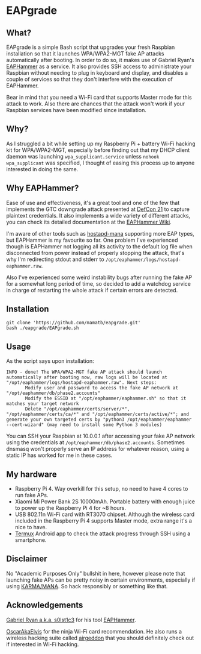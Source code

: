 # EAPgrade

What?
-----

EAPgrade is a simple Bash script that upgrades your fresh Raspbian installation so that it launches WPA/WPA2-MGT fake AP attacks automatically after booting. In order to do so, it makes use of Gabriel Ryan's [EAPHammer](https://github.com/s0lst1c3/eaphammer) as a service. It also provides SSH access to administrate your Raspbian without needing to plug in keyboard and display, and disables a couple of services so that they don't interfere with the execution of EAPHammer.

Bear in mind that you need a Wi-Fi card that supports Master mode for this attack to work. Also there are chances that the attack won't work if your Raspbian services have been modified since installation.

Why?
----

As I struggled a bit while setting up my Raspberry Pi + battery Wi-Fi hacking kit for WPA/WPA2-MGT, especially before finding out that my DHCP client daemon was launching `wpa_supplicant.service` unless `nohook wpa_supplicant` was specified, I thought of easing this process up to anyone interested in doing the same.

Why EAPHammer?
--------------

Ease of use and effectiveness, it's a great tool and one of the few that implements the GTC downgrade attack presented at [DefCon 21](https://www.youtube.com/watch?v=-uqTqJwTFyU&feature=youtu.be&t=22m34s) to capture plaintext credentials. It also implements a wide variety of different attacks, you can check its detailed documentation at the [EAPHammer Wiki](https://github.com/s0lst1c3/eaphammer/wiki).

I'm aware of other tools such as [hostapd-mana](https://github.com/sensepost/hostapd-mana) supporting more EAP types, but EAPHammer is my favourite so far. One problem I've experienced though is EAPHammer not logging all its activity to the default log file when disconnected from power instead of properly stopping the attack, that's why I'm redirecting stdout and stderr to `/opt/eaphammer/logs/hostapd-eaphammer.raw`.

Also I've experienced some weird instability bugs after running the fake AP for a somewhat long period of time, so decided to add a watchdog service in charge of restarting the whole attack if certain errors are detected.

Installation
------------

    git clone 'https://github.com/mamatb/eapgrade.git'
    bash ./eapgrade/EAPgrade.sh

Usage
-----

As the script says upon installation:

    INFO - done! The WPA/WPA2-MGT fake AP attack should launch automatically after booting now, raw logs will be located at "/opt/eaphammer/logs/hostapd-eaphammer.raw". Next steps:
           Modify user and password to access the fake AP network at "/opt/eaphammer/db/phase2.accounts"
           Modify the ESSID at "/opt/eaphammer/eaphammer.sh" so that it matches your target network
           Delete "/opt/eaphammer/certs/server/*", "/opt/eaphammer/certs/ca/*" and "/opt/eaphammer/certs/active/*"; and generate your own targeted certs by "python3 /opt/eaphammer/eaphammer --cert-wizard" (may need to install some Python 3 modules)

You can SSH your Raspbian at 10.0.0.1 after accessing your fake AP network using the credentials at `/opt/eaphammer/db/phase2.accounts`. Sometimes dnsmasq won't properly serve an IP address for whatever reason, using a static IP has worked for me in these cases.

My hardware
-----------

*  Raspberry Pi 4. Way overkill for this setup, no need to have 4 cores to run fake APs.
*  Xiaomi Mi Power Bank 2S 10000mAh. Portable battery with enough juice to power up the Raspberry Pi 4 for ~8 hours.
*  USB 802.11n Wi-Fi card with RT3070 chipset. Although the wireless card included in the Raspberry Pi 4 supports Master mode, extra range it's a nice to have.
*  [Termux](https://termux.com/) Android app to check the attack progress through SSH using a smartphone.

Disclaimer
----------

No "Academic Purposes Only" bullshit in here, however please note that launching fake APs can be pretty noisy in certain environments, especially if using [KARMA/MANA](https://github.com/s0lst1c3/eaphammer/wiki/XI.-Using-Karma). So hack responsibly or something like that.

Acknowledgements
----------------

[Gabriel Ryan a.k.a. s0lst1c3](https://github.com/s0lst1c3) for his tool [EAPHammer](https://github.com/s0lst1c3/eaphammer).

[OscarAkaElvis](https://github.com/OscarAkaElvis) for the ninja Wi-Fi card recommendation. He also runs a wireless hacking suite called [airgeddon](https://github.com/v1s1t0r1sh3r3/airgeddon) that you should definitely check out if interested in Wi-Fi hacking.
